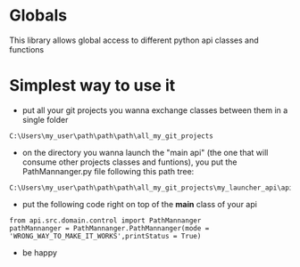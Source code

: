 # Globals
This library allows global access to different python api classes and functions

# Simplest way to use it

- put all your git projects you wanna exchange classes between them in a single folder
```
C:\Users\my_user\path\path\path\all_my_git_projects
```

- on the directory you wanna launch the "main api" (the one that will consume other projects classes and funtions), 
you put the PathMannanger.py file following this path tree:
```
C:\Users\my_user\path\path\path\all_my_git_projects\my_launcher_api\api\src\domain\control\PathMannanger.py
```

- put the following code right on top of the __main__ class of your api
```
from api.src.domain.control import PathMannanger
pathMannanger = PathMannanger.PathMannanger(mode = 'WRONG_WAY_TO_MAKE_IT_WORKS',printStatus = True)
```

- be happy
